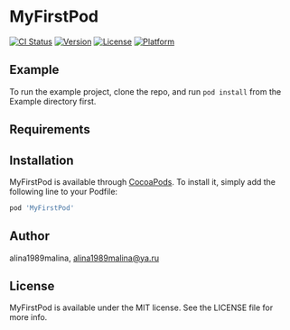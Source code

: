 # MyFirstPod

[![CI Status](https://img.shields.io/travis/alina1989malina/MyFirstPod.svg?style=flat)](https://travis-ci.org/alina1989malina/MyFirstPod)
[![Version](https://img.shields.io/cocoapods/v/MyFirstPod.svg?style=flat)](https://cocoapods.org/pods/MyFirstPod)
[![License](https://img.shields.io/cocoapods/l/MyFirstPod.svg?style=flat)](https://cocoapods.org/pods/MyFirstPod)
[![Platform](https://img.shields.io/cocoapods/p/MyFirstPod.svg?style=flat)](https://cocoapods.org/pods/MyFirstPod)

## Example

To run the example project, clone the repo, and run `pod install` from the Example directory first.

## Requirements

## Installation

MyFirstPod is available through [CocoaPods](https://cocoapods.org). To install
it, simply add the following line to your Podfile:

```ruby
pod 'MyFirstPod'
```

## Author

alina1989malina, alina1989malina@ya.ru

## License

MyFirstPod is available under the MIT license. See the LICENSE file for more info.

